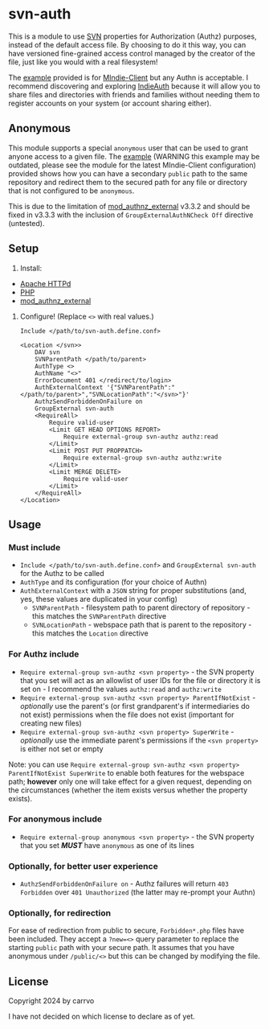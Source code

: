 # svn-auth

This is a module to use [SVN](https://svnbook.red-bean.com/) properties
for Authorization (Authz) purposes, instead of the default access file.
By choosing to do it this way, you can have versioned fine-grained access control
managed by the creator of the file, just like you would with a real filesystem!

The [example](svn-auth.MIndie-Client.example.conf) provided
is for [MIndie-Client](https://github.com/carrvo/mindie-client)
but any Authn is acceptable.
I recommend discovering and exploring [IndieAuth](https://indieweb.org/IndieAuth)
because it will allow you to share files and directories with friends and families
without needing them to register accounts on your system (or account sharing either).

## Anonymous

This module supports a special `anonymous` user that can be used to grant anyone
access to a given file.
The [example](svn-auth.MIndie-Client.example.conf) (WARNING this example may be outdated,
please see the module for the latest MIndie-Client configuration) provided
shows how you can have a secondary `public` path to the same repository
and redirect them to the secured path for any file or directory
that is not configured to be `anonymous`.

This is due to the limitation of [mod_authnz_external](https://github.com/phokz/mod-auth-external) v3.3.2
and should be fixed in v3.3.3 with the inclusion of `GroupExternalAuthNCheck Off` directive (untested).

## Setup

1. Install:
- [Apache HTTPd](https://httpd.apache.org/)
- [PHP](https://www.php.net/)
- [mod_authnz_external](https://github.com/phokz/mod-auth-external)
1. Configure! (Replace `<>` with real values.)
    ```
    Include </path/to/svn-auth.define.conf>

    <Location </svn>>
	    DAV svn
	    SVNParentPath </path/to/parent>
	    AuthType <>
	    AuthName "<>"
	    ErrorDocument 401 </redirect/to/login>
	    AuthExternalContext '{"SVNParentPath":"</path/to/parent>","SVNLocationPath":"</svn>"}'
	    AuthzSendForbiddenOnFailure on
	    GroupExternal svn-auth
	    <RequireAll>
		    Require valid-user
		    <Limit GET HEAD OPTIONS REPORT>
			    Require external-group svn-authz authz:read
		    </Limit>
		    <Limit POST PUT PROPPATCH>
			    Require external-group svn-authz authz:write
		    </Limit>
		    <Limit MERGE DELETE>
		        Require valid-user
		    </Limit>
	    </RequireAll>
    </Location>
    ```

## Usage

### Must include
- `Include </path/to/svn-auth.define.conf>` and `GroupExternal svn-auth` for the Authz to be called
- `AuthType` and its configuration (for your choice of Authn)
- `AuthExternalContext` with a `JSON` string for proper substitutions (and, yes, these values are duplicated in your config)
    - `SVNParentPath` - filesystem path to parent directory of repository - this matches the `SVNParentPath` directive
    - `SVNLocationPath` - webspace path that is parent to the repository - this matches the `Location` directive

### For Authz include
- `Require external-group svn-authz <svn property>` - the SVN property that you set will act as an allowlist of user IDs for the file or directory it is set on - I recommend the values `authz:read` and `authz:write`
- `Require external-group svn-authz <svn property> ParentIfNotExist` - *optionally* use the parent's (or first grandparent's if intermediaries do not exist) permissions when the file does not exist (important for creating new files)
- `Require external-group svn-authz <svn property> SuperWrite` - *optionally* use the immediate parent's permissions if the `<svn property>` is either not set or empty

Note: you can use `Require external-group svn-authz <svn property> ParentIfNotExist SuperWrite` to enable both features for the webspace path; **however** only one will take effect for a given request, depending on the circumstances (whether the item exists versus whether the property exists).

### For anonymous include
- `Require external-group anonymous <svn property>` - the SVN property that you set ***MUST*** have `anonymous` as one of its lines

### Optionally, for better user experience
- `AuthzSendForbiddenOnFailure on` - Authz failures will return `403 Forbidden` over `401 Unauthorized` (the latter may re-prompt your Authn)

### Optionally, for redirection
For ease of redirection from public to secure, `Forbidden*.php` files have been included. They accept a `?new=<>` query parameter to replace the starting `public` path with your secure path. It assumes that you have anonymous under `/public/<>` but this can be changed by modifying the file.

## License

Copyright 2024 by carrvo

I have not decided on which license to declare as of yet.

